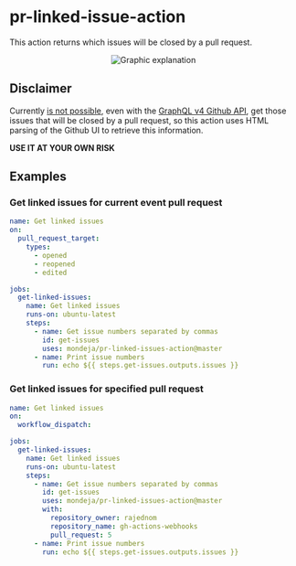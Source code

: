 # pr-linked-issue-action

This action returns which issues will be closed by a pull request.

<p align="center">
  <img src="https://raw.githubusercontent.com/mondeja/pr-linked-issues-action/master/graphic-explanation.png" alt="Graphic explanation"></a>
</p>

## Disclaimer

Currently [is not possible][support-ref-closed-issues], even with the
[GraphQL v4 Github API][graphql-api], get those issues that will be closed by a
pull request, so this action uses HTML parsing of the Github UI to retrieve
this information.

**USE IT AT YOUR OWN RISK**

## Examples

### Get linked issues for current event pull request

```yaml
name: Get linked issues
on:
  pull_request_target:
    types:
      - opened
      - reopened
      - edited

jobs:
  get-linked-issues:
    name: Get linked issues
    runs-on: ubuntu-latest
    steps:
      - name: Get issue numbers separated by commas
        id: get-issues
        uses: mondeja/pr-linked-issues-action@master
      - name: Print issue numbers
        run: echo ${{ steps.get-issues.outputs.issues }}
```

### Get linked issues for specified pull request

```yaml
name: Get linked issues
on:
  workflow_dispatch:

jobs:
  get-linked-issues:
    name: Get linked issues
    runs-on: ubuntu-latest
    steps:
      - name: Get issue numbers separated by commas
        id: get-issues
        uses: mondeja/pr-linked-issues-action@master
        with:
          repository_owner: rajednom
          repository_name: gh-actions-webhooks
          pull_request: 5
      - name: Print issue numbers
        run: echo ${{ steps.get-issues.outputs.issues }}
```

[support-ref-closed-issues]: https://github.community/t/support-for-discovering-referenced-and-to-be-closed-issues-from-a-pr/14354/4
[graphql-api]: https://docs.github.com/en/graphql
